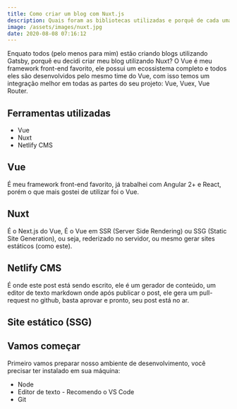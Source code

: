 ```yaml
---
title: Como criar um blog com Nuxt.js
description: Quais foram as bibliotecas utilizadas e porquê de cada uma delas.
image: /assets/images/nuxt.jpg
date: 2020-08-08 07:16:12
---
```

Enquato todos (pelo menos para mim) estão criando blogs utilizando Gatsby, porquê eu decidi criar meu blog utilizando Nuxt? O Vue é meu framework front-end favorito, ele possui um ecossistema completo e todos eles são desenvolvidos pelo mesmo time do Vue, com isso temos um integração melhor em todas as partes do seu projeto: Vue, Vuex, Vue Router.

## Ferramentas utilizadas

* Vue
* Nuxt
* Netlify CMS

## Vue

É meu framework front-end favorito, já trabalhei com Angular 2+ e React, porém o que mais gostei de utilizar foi o Vue.

## Nuxt

É o Next.js do Vue, É o Vue em SSR (Server Side Rendering) ou SSG (Static Site Generation), ou seja, rederizado no servidor, ou mesmo gerar sites estáticos (como este).

## Netlify CMS

É onde este post está sendo escrito, ele é um gerador de conteúdo, um editor de texto markdown onde após publicar o post, ele gera um pull-request no github, basta aprovar e pronto, seu post está no ar.

## Site estático (SSG)

## Vamos começar

Primeiro vamos preparar nosso ambiente de desenvolvimento, você precisar ter instalado em sua máquina:

* Node
* Editor de texto - Recomendo o VS Code
* Git
